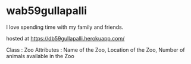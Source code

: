 # wab59gullapalli

I love spending time with my family and friends.

hosted at <https://db59gullapalli.herokuapp.com/>

Class : Zoo
Attributes : Name of the Zoo, Location of the Zoo, Number of animals available in the Zoo